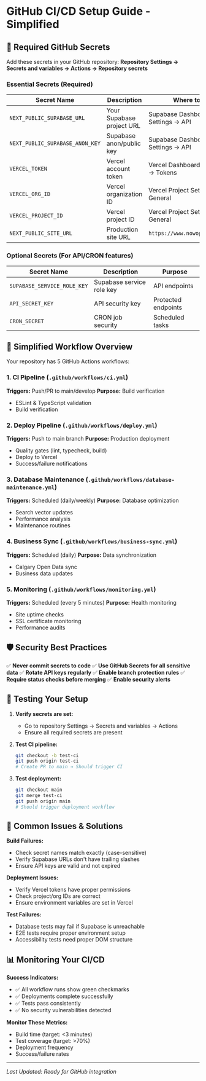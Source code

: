 # GitHub CI/CD Setup Guide - Simplified

## 🔐 Required GitHub Secrets

Add these secrets in your GitHub repository:
**Repository Settings → Secrets and variables → Actions → Repository secrets**

### Essential Secrets (Required)

| Secret Name | Description | Where to Find |
|-------------|-------------|---------------|
| `NEXT_PUBLIC_SUPABASE_URL` | Your Supabase project URL | Supabase Dashboard → Settings → API |
| `NEXT_PUBLIC_SUPABASE_ANON_KEY` | Supabase anon/public key | Supabase Dashboard → Settings → API |
| `VERCEL_TOKEN` | Vercel account token | Vercel Dashboard → Settings → Tokens |
| `VERCEL_ORG_ID` | Vercel organization ID | Vercel Project Settings → General |
| `VERCEL_PROJECT_ID` | Vercel project ID | Vercel Project Settings → General |
| `NEXT_PUBLIC_SITE_URL` | Production site URL | `https://www.nowopencalgary.ca` |

### Optional Secrets (For API/CRON features)

| Secret Name | Description | Purpose |
|-------------|-------------|---------|
| `SUPABASE_SERVICE_ROLE_KEY` | Supabase service role key | API endpoints |
| `API_SECRET_KEY` | API security key | Protected endpoints |
| `CRON_SECRET` | CRON job security | Scheduled tasks |

## 🚀 Simplified Workflow Overview

Your repository has 5 GitHub Actions workflows:

### 1. **CI Pipeline** (`.github/workflows/ci.yml`)
**Triggers:** Push/PR to main/develop
**Purpose:** Build verification
- ESLint & TypeScript validation
- Build verification

### 2. **Deploy Pipeline** (`.github/workflows/deploy.yml`)
**Triggers:** Push to main branch
**Purpose:** Production deployment
- Quality gates (lint, typecheck, build)
- Deploy to Vercel
- Success/failure notifications

### 3. **Database Maintenance** (`.github/workflows/database-maintenance.yml`)
**Triggers:** Scheduled (daily/weekly)
**Purpose:** Database optimization
- Search vector updates
- Performance analysis
- Maintenance routines

### 4. **Business Sync** (`.github/workflows/business-sync.yml`)
**Triggers:** Scheduled (daily)
**Purpose:** Data synchronization
- Calgary Open Data sync
- Business data updates

### 5. **Monitoring** (`.github/workflows/monitoring.yml`)
**Triggers:** Scheduled (every 5 minutes)
**Purpose:** Health monitoring
- Site uptime checks
- SSL certificate monitoring
- Performance audits

## 🛡️ Security Best Practices

✅ **Never commit secrets to code**
✅ **Use GitHub Secrets for all sensitive data**
✅ **Rotate API keys regularly**
✅ **Enable branch protection rules**
✅ **Require status checks before merging**
✅ **Enable security alerts**

## 🔧 Testing Your Setup

1. **Verify secrets are set:**
   - Go to repository Settings → Secrets and variables → Actions
   - Ensure all required secrets are present

2. **Test CI pipeline:**
   ```bash
   git checkout -b test-ci
   git push origin test-ci
   # Create PR to main → Should trigger CI
   ```

3. **Test deployment:**
   ```bash
   git checkout main
   git merge test-ci
   git push origin main
   # Should trigger deployment workflow
   ```

## 🚨 Common Issues & Solutions

**Build Failures:**
- Check secret names match exactly (case-sensitive)
- Verify Supabase URLs don't have trailing slashes
- Ensure API keys are valid and not expired

**Deployment Issues:**
- Verify Vercel tokens have proper permissions
- Check project/org IDs are correct
- Ensure environment variables are set in Vercel

**Test Failures:**
- Database tests may fail if Supabase is unreachable
- E2E tests require proper environment setup
- Accessibility tests need proper DOM structure

## 📊 Monitoring Your CI/CD

**Success Indicators:**
- ✅ All workflow runs show green checkmarks
- ✅ Deployments complete successfully
- ✅ Tests pass consistently
- ✅ No security vulnerabilities detected

**Monitor These Metrics:**
- Build time (target: <3 minutes)
- Test coverage (target: >70%)
- Deployment frequency
- Success/failure rates

---

*Last Updated: Ready for GitHub integration*